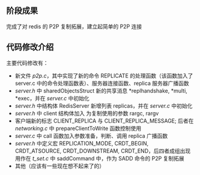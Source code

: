 阶段成果
---------
完成了对 redis 的 P2P 复制拓展，建立起简单的 P2P 连接

代码修改介绍
-----------
主要代码修改有：

* 新文件 *p2p.c*，其中实现了新的命令 REPLICATE 的处理函数（该函数加入了 server.c 中的命令处理函数表）、服务器连接函数、replica 服务器广播函数
* *server.h* 中 sharedObjectsStruct 新的共享消息 *replhandshake, *multi, *exec，并在 *server.c* 中初始化
* *server.h* 中结构体 RedisServer 新增列表 replicas，并在 *server.c* 中初始化
* *server.h* 中 client 结构体加入 为复制使用的参数 rargc, rargv
* 客户端新的标志 CLIENT_REPLICA 与 CLIENT_REPLICA_MESSAGE; 后者在 *networking.c* 中 prepareClientToWrite 函数控制使用
* *server.c* 中 call 函数加入参数准备，判断、调用 replica 广播函数
* *server.h* 中定义宏 REPLICATION_MODE, CRDT_BEGIN, CRDT_ATSOURCE, CRDT_DOWNSTREAM, CRDT_END，后四者成组出现用作在 *t_set.c* 中 saddCommand 中，作为 SADD 命令的 P2P 复制拓展
* 其他（应该有一些现在想不起来了的） 
